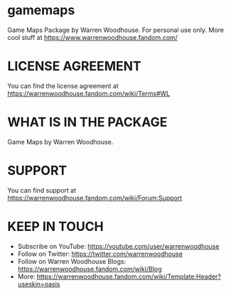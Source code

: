 # gamemaps
Game Maps Package by Warren Woodhouse. For personal use only. More cool stuff at https://www.warrenwoodhouse.fandom.com/

# LICENSE AGREEMENT
You can find the license agreement at https://warrenwoodhouse.fandom.com/wiki/Terms#WL

# WHAT IS IN THE PACKAGE
Game Maps by Warren Woodhouse.

# SUPPORT
You can find support at https://warrenwoodhouse.fandom.com/wiki/Forum:Support

# KEEP IN TOUCH
* Subscribe on YouTube: https://youtube.com/user/warrenwoodhouse
* Follow on Twitter: https://twitter.com/warrenwoodhouse
* Follow on Warren Woodhouse Blogs: https://warrenwoodhouse.fandom.com/wiki/Blog
* More: https://warrenwoodhouse.fandom.com/wiki/Template:Header?useskin=oasis
